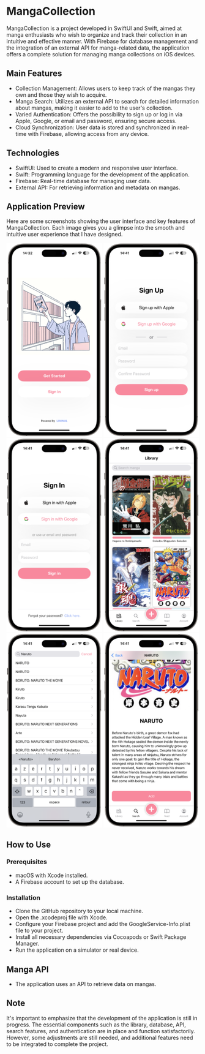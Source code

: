 # MangaCollection

MangaCollection is a project developed in SwiftUI and Swift, aimed at manga enthusiasts who wish to organize and track their collection in an intuitive and effective manner. With Firebase for database management and the integration of an external API for manga-related data, the application offers a complete solution for managing manga collections on iOS devices.

## Main Features


* Collection Management: Allows users to keep track of the mangas they own and those they wish to acquire.
* Manga Search: Utilizes an external API to search for detailed information about mangas, making it easier to add to the user's collection.
* Varied Authentication: Offers the possibility to sign up or log in via Apple, Google, or email and password, ensuring secure access.
* Cloud Synchronization: User data is stored and synchronized in real-time with Firebase, allowing access from any device.


## Technologies

* SwiftUI: Used to create a modern and responsive user interface.
* Swift: Programming language for the development of the application.
* Firebase: Real-time database for managing user data.
* External API: For retrieving information and metadata on mangas.

## Application Preview

Here are some screenshots showing the user interface and key features of MangaCollection. Each image gives you a glimpse into the smooth and intuitive user experience that I have designed.

<p align="center">
  <img src="https://github.com/hahajjaj/MangaCollection/blob/main/images/IMG_3395-portrait.png" alt="HomeScreen" width="250" height="auto">
  <img src="https://github.com/hahajjaj/MangaCollection/blob/main/images/IMG_3397-portrait.png" alt="SignIn Screen" width="250" height="auto">
  <img src="https://github.com/hahajjaj/MangaCollection/blob/main/images/IMG_3398-portrait.png" alt="SignUp Screen" width="250" height="auto">
  <img src="https://github.com/hahajjaj/MangaCollection/blob/main/images/IMG_3399-portrait.png" alt="Library Screen" width="250" height="auto">
  <img src="https://github.com/hahajjaj/MangaCollection/blob/main/images/IMG_3400-portrait.png" alt="Search Screen" width="250" height="auto">
  <img src="https://github.com/hahajjaj/MangaCollection/blob/main/images/IMG_3401-portrait.png" alt="Manga Screen" width="250" height="auto">
</p>

## How to Use

### Prerequisites

* macOS with Xcode installed.
* A Firebase account to set up the database.
  
### Installation

* Clone the GitHub repository to your local machine.
* Open the .xcodeproj file with Xcode.
* Configure your Firebase project and add the GoogleService-Info.plist file to your project.
* Install all necessary dependencies via Cocoapods or Swift Package Manager.
* Run the application on a simulator or real device.

## Manga API

* The application uses an API to retrieve data on mangas.

## Note

It's important to emphasize that the development of the application is still in progress. The essential components such as the library, database, API, search features, and authentication are in place and function satisfactorily. However, some adjustments are still needed, and additional features need to be integrated to complete the project.
